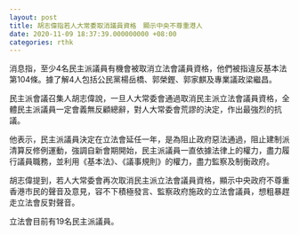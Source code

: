 ```yaml
---
layout: post
title: 胡志偉指若人大常委取消議員資格　顯示中央不尊重港人
date: 2020-11-09 18:37:39.000000000 +08:00
categories: rthk
---
```


消息指，至少4名民主派議員有機會被取消立法會議員資格，他們被指違反基本法第104條。據了解4人包括公民黨楊岳橋、郭榮鏗、郭家麒及專業議政梁繼昌。

民主派會議召集人胡志偉說，一旦人大常委會通過取消民主派立法會議員資格，全體民主派議員一定會義無反顧總辭，對人大常委會荒謬的決定，作出最強烈的抗議。

他表示，民主派議員決定在立法會延任一年，是為阻止政府惡法通過，阻止建制派清算反修例運動，強調自新會期開始，民主派議員一直依據法律上的權力，盡力履行議員職務，並利用《基本法》、《議事規則》的權力，盡力監察及制衡政府。

胡志偉提到，若人大常委會再次取消民主派立法會議員資格，顯示中央政府不尊重香港市民的聲音及意見，容不下積極發言、監察政府施政的立法會議員，想粗暴趕走立法會反對聲音。

立法會目前有19名民主派議員。
